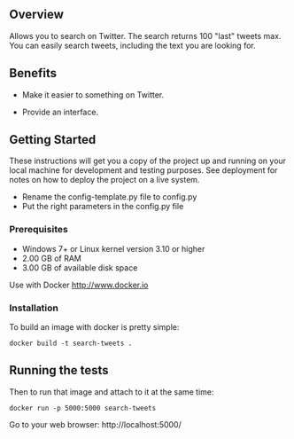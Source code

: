 ## Overview

Allows you to search on Twitter. The search returns 100 "last" tweets max.
You can easily search tweets, including the text you are looking for.

## Benefits 

* Make it easier to something on Twitter.

* Provide an interface.

## Getting Started

These instructions will get you a copy of the project up and running on your local machine for development and testing purposes. See deployment for notes on how to deploy the project on a live system.

- Rename the config-template.py file to config.py
- Put the right parameters in the config.py file

### Prerequisites

* Windows 7+ or Linux kernel version 3.10 or higher
* 2.00 GB of RAM
* 3.00 GB of available disk space

Use with Docker http://www.docker.io

### Installation

To build an image with docker is pretty simple:
```
docker build -t search-tweets .
```

## Running the tests

Then to run that image and attach to it at the same time:
```
docker run -p 5000:5000 search-tweets
```

Go to your web browser: http://localhost:5000/
